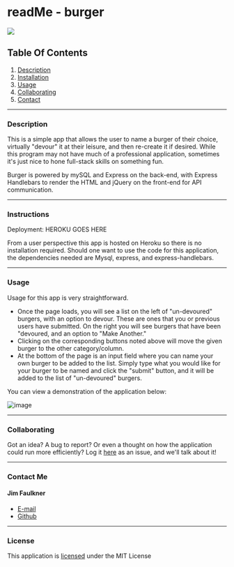 # readMe - burger

![](https://img.shields.io/badge/License-MIT-yellowgreen)
      
## Table Of Contents
1.  [Description](#description)
2.  [Installation](#installation) 
3.  [Usage](#usage)
4.  [Collaborating](#collaborating)
5.  [Contact](#contact)
      
_________________________________
  
### Description
      
This is a simple app that allows the user to name a burger of their choice, virtually "devour" it at their leisure, and then re-create it if desired. While this program may not have much of a professional application, sometimes it's just nice to hone full-stack skills on something fun.

Burger is powered by mySQL and Express on the back-end, with Express Handlebars to render the HTML and jQuery on the front-end for API communication.  
      
_________________________________
  
### Instructions
  
Deployment:  HEROKU GOES HERE

From a user perspective this app is hosted on Heroku so there is no installation required.  Should one want to use the code for this application, the dependencies needed are Mysql, express, and express-handlebars.
  
_________________________________
  
### Usage
  
Usage for this app is very straightforward.  

- Once the page loads, you will see a list on the left of "un-devoured" burgers, with an option to devour.  These are ones that you or previous users have submitted.  On the right you will see burgers that have been "devoured, and an option to "Make Another."
- Clicking on the corresponding buttons noted above will move the given burger to the other category/column.
- At the bottom of the page is an input field where you can name your own burger to be added to the list.  Simply type what you would like for your burger to be named and click the "submit" button, and it will be added to the list of "un-devoured" burgers.

You can view a demonstration of the application below:

![image](./public/assets/img/demo.gif)
_________________________________
  
### Collaborating
  
Got an idea?  A bug to report?  Or even a thought on how the application could run more efficiently?  Log it [here](https://github.com/jhf1203/burger/issues) as an issue, and we'll talk about it!
  
_________________________________
  
### Contact Me
  
#### Jim Faulkner
- [E-mail](mailto:jhf1203@gmail.com)
- [Github](jhf1203)
  
_________________________________
  
### License
  
This application is [licensed](https://opensource.org/licenses/MIT) under the MIT License

